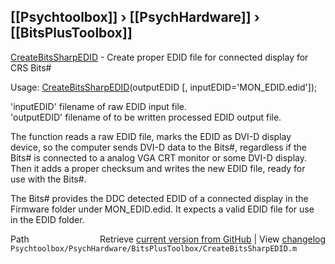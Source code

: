 ## [[Psychtoolbox]] &#8250; [[PsychHardware]] &#8250; [[BitsPlusToolbox]]

[CreateBitsSharpEDID](CreateBitsSharpEDID) - Create proper EDID file for connected display for CRS Bits\#  
  
Usage: [CreateBitsSharpEDID](CreateBitsSharpEDID)(outputEDID [, inputEDID='MON\_EDID.edid']);  
  
'inputEDID' filename of raw EDID input file.  
'outputEDID' filename of to be written processed EDID output file.  
  
The function reads a raw EDID file, marks the EDID as DVI-D display  
device, so the computer sends DVI-D data to the Bits\#, regardless if the  
Bits\# is connected to a analog VGA CRT monitor or some DVI-D display.  
Then it adds a proper checksum and writes the new EDID file, ready for  
use with the Bits\#.  
  
The Bits\# provides the DDC detected EDID of a connected display in the  
Firmware folder under MON\_EDID.edid. It expects a valid EDID file for use  
in the EDID folder.  
  




<div class="code_header" style="text-align:right;">
  <span style="float:left;">Path&nbsp;&nbsp;</span> <span class="counter">Retrieve <a href=
  "https://raw.github.com/Psychtoolbox-3/Psychtoolbox-3/beta/Psychtoolbox/PsychHardware/BitsPlusToolbox/CreateBitsSharpEDID.m">current version from GitHub</a> | View <a href=
  "https://github.com/Psychtoolbox-3/Psychtoolbox-3/commits/beta/Psychtoolbox/PsychHardware/BitsPlusToolbox/CreateBitsSharpEDID.m">changelog</a></span>
</div>
<div class="code">
  <code>Psychtoolbox/PsychHardware/BitsPlusToolbox/CreateBitsSharpEDID.m</code>
</div>

